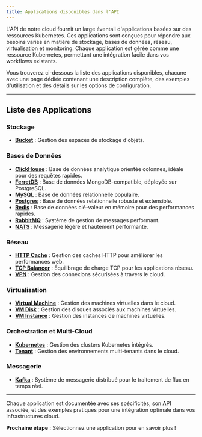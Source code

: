 ```yaml
---
title: Applications disponibles dans l'API
---
```


L'API de notre cloud fournit un large éventail d'applications basées sur des ressources Kubernetes. Ces applications sont conçues pour répondre aux besoins variés en matière de stockage, bases de données, réseau, virtualisation et monitoring. Chaque application est gérée comme une ressource Kubernetes, permettant une intégration facile dans vos workflows existants.

Vous trouverez ci-dessous la liste des applications disponibles, chacune avec une page dédiée contenant une description complète, des exemples d'utilisation et des détails sur les options de configuration.

---

## Liste des Applications

### Stockage

- **[Bucket](buckets.md)** : Gestion des espaces de stockage d'objets.

### Bases de Données

- **[ClickHouse](clickhouses.md)** : Base de données analytique orientée colonnes, idéale pour des requêtes rapides.
- **[FerretDB](ferretdb.md)** : Base de données MongoDB-compatible, déployée sur PostgreSQL.
- **[MySQL](mysqls.md)** : Base de données relationnelle populaire.
- **[Postgres](postgreses.md)** : Base de données relationnelle robuste et extensible.
- **[Redis](redises.md)** : Base de données clé-valeur en mémoire pour des performances rapides.
- **[RabbitMQ](rabbitmqs.md)** : Système de gestion de messages performant.
- **[NATS](natses.md)** : Messagerie légère et hautement performante.

### Réseau

- **[HTTP Cache](httpcaches.md)** : Gestion des caches HTTP pour améliorer les performances web.
- **[TCP Balancer](tcpbalancers.md)** : Équilibrage de charge TCP pour les applications réseau.
- **[VPN](vpns.md)** : Gestion des connexions sécurisées à travers le cloud.

### Virtualisation

- **[Virtual Machine](virtualmachines.md)** : Gestion des machines virtuelles dans le cloud.
- **[VM Disk](vmdisks.md)** : Gestion des disques associés aux machines virtuelles.
- **[VM Instance](vminstances.md)** : Gestion des instances de machines virtuelles.

### Orchestration et Multi-Cloud

- **[Kubernetes](kuberneteses.md)** : Gestion des clusters Kubernetes intégrés.
- **[Tenant](tenants.md)** : Gestion des environnements multi-tenants dans le cloud.

### Messagerie

- **[Kafka](kafkas.md)** : Système de messagerie distribué pour le traitement de flux en temps réel.

---

Chaque application est documentée avec ses spécificités, son API associée, et des exemples pratiques pour une intégration optimale dans vos infrastructures cloud.

**Prochaine étape** : Sélectionnez une application pour en savoir plus !
